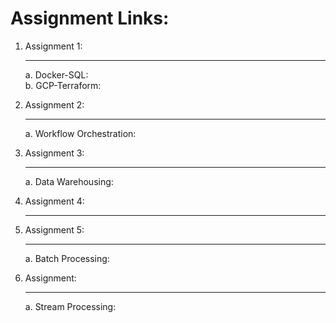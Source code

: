 # Assignment Links:
1. Assignment 1:<hr>
   a. Docker-SQL:  
   b. GCP-Terraform:  

2. Assignment 2: <hr>
  a. Workflow Orchestration:  
   
3. Assignment 3: <hr>
   a. Data Warehousing:    
   
4. Assignment 4: <hr>


5. Assignment 5: <hr>
   a. Batch Processing: 
   
6. Assignment: <hr>
   a. Stream Processing:   
                 
    
